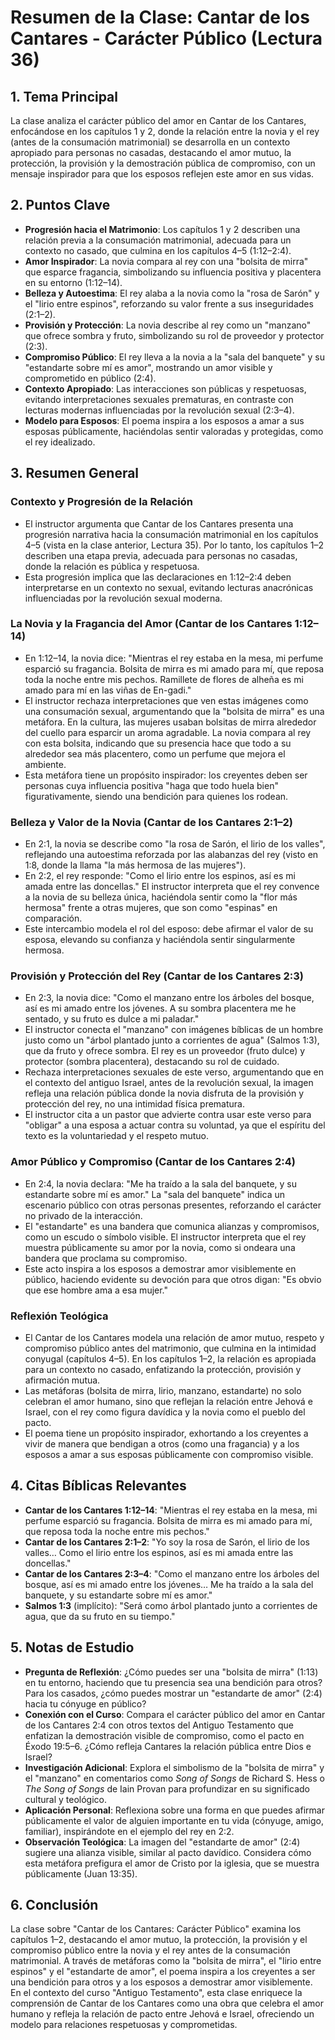 # Resumen de la Clase: Cantar de los Cantares - Carácter Público (Lectura 36)

## 1. Tema Principal
La clase analiza el carácter público del amor en Cantar de los Cantares, enfocándose en los capítulos 1 y 2, donde la relación entre la novia y el rey (antes de la consumación matrimonial) se desarrolla en un contexto apropiado para personas no casadas, destacando el amor mutuo, la protección, la provisión y la demostración pública de compromiso, con un mensaje inspirador para que los esposos reflejen este amor en sus vidas.

## 2. Puntos Clave
- **Progresión hacia el Matrimonio**: Los capítulos 1 y 2 describen una relación previa a la consumación matrimonial, adecuada para un contexto no casado, que culmina en los capítulos 4–5 (1:12–2:4).
- **Amor Inspirador**: La novia compara al rey con una "bolsita de mirra" que esparce fragancia, simbolizando su influencia positiva y placentera en su entorno (1:12–14).
- **Belleza y Autoestima**: El rey alaba a la novia como la "rosa de Sarón" y el "lirio entre espinos", reforzando su valor frente a sus inseguridades (2:1–2).
- **Provisión y Protección**: La novia describe al rey como un "manzano" que ofrece sombra y fruto, simbolizando su rol de proveedor y protector (2:3).
- **Compromiso Público**: El rey lleva a la novia a la "sala del banquete" y su "estandarte sobre mí es amor", mostrando un amor visible y comprometido en público (2:4).
- **Contexto Apropiado**: Las interacciones son públicas y respetuosas, evitando interpretaciones sexuales prematuras, en contraste con lecturas modernas influenciadas por la revolución sexual (2:3–4).
- **Modelo para Esposos**: El poema inspira a los esposos a amar a sus esposas públicamente, haciéndolas sentir valoradas y protegidas, como el rey idealizado.

## 3. Resumen General

### Contexto y Progresión de la Relación
- El instructor argumenta que Cantar de los Cantares presenta una progresión narrativa hacia la consumación matrimonial en los capítulos 4–5 (vista en la clase anterior, Lectura 35). Por lo tanto, los capítulos 1–2 describen una etapa previa, adecuada para personas no casadas, donde la relación es pública y respetuosa.
- Esta progresión implica que las declaraciones en 1:12–2:4 deben interpretarse en un contexto no sexual, evitando lecturas anacrónicas influenciadas por la revolución sexual moderna.

### La Novia y la Fragancia del Amor (Cantar de los Cantares 1:12–14)
- En 1:12–14, la novia dice: "Mientras el rey estaba en la mesa, mi perfume esparció su fragancia. Bolsita de mirra es mi amado para mí, que reposa toda la noche entre mis pechos. Ramillete de flores de alheña es mi amado para mí en las viñas de En-gadi."
- El instructor rechaza interpretaciones que ven estas imágenes como una consumación sexual, argumentando que la "bolsita de mirra" es una metáfora. En la cultura, las mujeres usaban bolsitas de mirra alrededor del cuello para esparcir un aroma agradable. La novia compara al rey con esta bolsita, indicando que su presencia hace que todo a su alrededor sea más placentero, como un perfume que mejora el ambiente.
- Esta metáfora tiene un propósito inspirador: los creyentes deben ser personas cuya influencia positiva "haga que todo huela bien" figurativamente, siendo una bendición para quienes los rodean.

### Belleza y Valor de la Novia (Cantar de los Cantares 2:1–2)
- En 2:1, la novia se describe como "la rosa de Sarón, el lirio de los valles", reflejando una autoestima reforzada por las alabanzas del rey (visto en 1:8, donde la llama "la más hermosa de las mujeres").
- En 2:2, el rey responde: "Como el lirio entre los espinos, así es mi amada entre las doncellas." El instructor interpreta que el rey convence a la novia de su belleza única, haciéndola sentir como la "flor más hermosa" frente a otras mujeres, que son como "espinas" en comparación.
- Este intercambio modela el rol del esposo: debe afirmar el valor de su esposa, elevando su confianza y haciéndola sentir singularmente hermosa.

### Provisión y Protección del Rey (Cantar de los Cantares 2:3)
- En 2:3, la novia dice: "Como el manzano entre los árboles del bosque, así es mi amado entre los jóvenes. A su sombra placentera me he sentado, y su fruto es dulce a mi paladar."
- El instructor conecta el "manzano" con imágenes bíblicas de un hombre justo como un "árbol plantado junto a corrientes de agua" (Salmos 1:3), que da fruto y ofrece sombra. El rey es un proveedor (fruto dulce) y protector (sombra placentera), destacando su rol de cuidado.
- Rechaza interpretaciones sexuales de este verso, argumentando que en el contexto del antiguo Israel, antes de la revolución sexual, la imagen refleja una relación pública donde la novia disfruta de la provisión y protección del rey, no una intimidad física prematura.
- El instructor cita a un pastor que advierte contra usar este verso para "obligar" a una esposa a actuar contra su voluntad, ya que el espíritu del texto es la voluntariedad y el respeto mutuo.

### Amor Público y Compromiso (Cantar de los Cantares 2:4)
- En 2:4, la novia declara: "Me ha traído a la sala del banquete, y su estandarte sobre mí es amor." La "sala del banquete" indica un escenario público con otras personas presentes, reforzando el carácter no privado de la interacción.
- El "estandarte" es una bandera que comunica alianzas y compromisos, como un escudo o símbolo visible. El instructor interpreta que el rey muestra públicamente su amor por la novia, como si ondeara una bandera que proclama su compromiso.
- Este acto inspira a los esposos a demostrar amor visiblemente en público, haciendo evidente su devoción para que otros digan: "Es obvio que ese hombre ama a esa mujer."

### Reflexión Teológica
- El Cantar de los Cantares modela una relación de amor mutuo, respeto y compromiso público antes del matrimonio, que culmina en la intimidad conyugal (capítulos 4–5). En los capítulos 1–2, la relación es apropiada para un contexto no casado, enfatizando la protección, provisión y afirmación mutua.
- Las metáforas (bolsita de mirra, lirio, manzano, estandarte) no solo celebran el amor humano, sino que reflejan la relación entre Jehová e Israel, con el rey como figura davídica y la novia como el pueblo del pacto.
- El poema tiene un propósito inspirador, exhortando a los creyentes a vivir de manera que bendigan a otros (como una fragancia) y a los esposos a amar a sus esposas públicamente con compromiso visible.

## 4. Citas Bíblicas Relevantes
- **Cantar de los Cantares 1:12–14**: "Mientras el rey estaba en la mesa, mi perfume esparció su fragancia. Bolsita de mirra es mi amado para mí, que reposa toda la noche entre mis pechos."
- **Cantar de los Cantares 2:1–2**: "Yo soy la rosa de Sarón, el lirio de los valles… Como el lirio entre los espinos, así es mi amada entre las doncellas."
- **Cantar de los Cantares 2:3–4**: "Como el manzano entre los árboles del bosque, así es mi amado entre los jóvenes… Me ha traído a la sala del banquete, y su estandarte sobre mí es amor."
- **Salmos 1:3** (implícito): "Será como árbol plantado junto a corrientes de agua, que da su fruto en su tiempo."

## 5. Notas de Estudio
- **Pregunta de Reflexión**: ¿Cómo puedes ser una "bolsita de mirra" (1:13) en tu entorno, haciendo que tu presencia sea una bendición para otros? Para los casados, ¿cómo puedes mostrar un "estandarte de amor" (2:4) hacia tu cónyuge en público?
- **Conexión con el Curso**: Compara el carácter público del amor en Cantar de los Cantares 2:4 con otros textos del Antiguo Testamento que enfatizan la demostración visible de compromiso, como el pacto en Éxodo 19:5–6. ¿Cómo refleja Cantares la relación pública entre Dios e Israel?
- **Investigación Adicional**: Explora el simbolismo de la "bolsita de mirra" y el "manzano" en comentarios como *Song of Songs* de Richard S. Hess o *The Song of Songs* de Iain Provan para profundizar en su significado cultural y teológico.
- **Aplicación Personal**: Reflexiona sobre una forma en que puedes afirmar públicamente el valor de alguien importante en tu vida (cónyuge, amigo, familiar), inspirándote en el ejemplo del rey en 2:2.
- **Observación Teológica**: La imagen del "estandarte de amor" (2:4) sugiere una alianza visible, similar al pacto davídico. Considera cómo esta metáfora prefigura el amor de Cristo por la iglesia, que se muestra públicamente (Juan 13:35).

## 6. Conclusión
La clase sobre "Cantar de los Cantares: Carácter Público" examina los capítulos 1–2, destacando el amor mutuo, la protección, la provisión y el compromiso público entre la novia y el rey antes de la consumación matrimonial. A través de metáforas como la "bolsita de mirra", el "lirio entre espinos" y el "estandarte de amor", el poema inspira a los creyentes a ser una bendición para otros y a los esposos a demostrar amor visiblemente. En el contexto del curso "Antiguo Testamento", esta clase enriquece la comprensión de Cantar de los Cantares como una obra que celebra el amor humano y refleja la relación de pacto entre Jehová e Israel, ofreciendo un modelo para relaciones respetuosas y comprometidas.